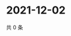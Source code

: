 # 2021-12-02

共 0 条

<!-- BEGIN WEIBO -->
<!-- 最后更新时间 Thu Dec 02 2021 08:48:11 GMT+0800 (China Standard Time) -->

<!-- END WEIBO -->
